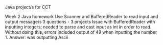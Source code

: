 Java project/s for CCT

Week 2 Java homework
Use Scanner and BufferedReader to read input and output message/s
3 questions - 3 projects
Issue with BufferedReader with inputting integers; needed to parse and cast input as int in order to read. Without doing this, errors included output of 49 when inputting the number 1. Answer: was outputting Ascii


